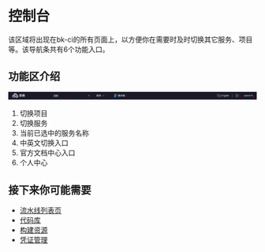 # 控制台

该区域将出现在bk-ci的所有页面上，以方便你在需要时及时切换其它服务、项目等。该导航条共有6个功能入口。

## 功能区介绍

![BKCI &#x5BFC;&#x822A;&#x6761;](../.gitbook/assets/image%20%2810%29.png)

1. 切换项目
2. 切换服务
3. 当前已选中的服务名称
4. 中英文切换入口
5. 官方文档中心入口
6. 个人中心

## 接下来你可能需要

* [流水线列表页](pipelines/pipeline-list.md)
* [代码库](repo.md)
* [构建资源](pools/)
* [凭证管理](ticket.md)


